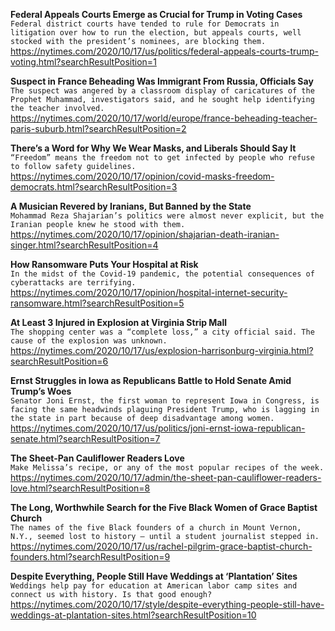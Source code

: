 **Federal Appeals Courts Emerge as Crucial for Trump in Voting Cases**\
`Federal district courts have tended to rule for Democrats in litigation over how to run the election, but appeals courts, well stocked with the president’s nominees, are blocking them.`\
https://nytimes.com/2020/10/17/us/politics/federal-appeals-courts-trump-voting.html?searchResultPosition=1

**Suspect in France Beheading Was Immigrant From Russia, Officials Say**\
`The suspect was angered by a classroom display of caricatures of the Prophet Muhammad, investigators said, and he sought help identifying the teacher involved.`\
https://nytimes.com/2020/10/17/world/europe/france-beheading-teacher-paris-suburb.html?searchResultPosition=2

**There’s a Word for Why We Wear Masks, and Liberals Should Say It**\
`“Freedom” means the freedom not to get infected by people who refuse to follow safety guidelines.`\
https://nytimes.com/2020/10/17/opinion/covid-masks-freedom-democrats.html?searchResultPosition=3

**A Musician Revered by Iranians, But Banned by the State**\
`Mohammad Reza Shajarian’s politics were almost never explicit, but the Iranian people knew he stood with them.`\
https://nytimes.com/2020/10/17/opinion/shajarian-death-iranian-singer.html?searchResultPosition=4

**How Ransomware Puts Your Hospital at Risk**\
`In the midst of the Covid-19 pandemic, the potential consequences of cyberattacks are terrifying.`\
https://nytimes.com/2020/10/17/opinion/hospital-internet-security-ransomware.html?searchResultPosition=5

**At Least 3 Injured in Explosion at Virginia Strip Mall**\
`The shopping center was a “complete loss,” a city official said. The cause of the explosion was unknown.`\
https://nytimes.com/2020/10/17/us/explosion-harrisonburg-virginia.html?searchResultPosition=6

**Ernst Struggles in Iowa as Republicans Battle to Hold Senate Amid Trump’s Woes**\
`Senator Joni Ernst, the first woman to represent Iowa in Congress, is facing the same headwinds plaguing President Trump, who is lagging in the state in part because of deep disadvantage among women.`\
https://nytimes.com/2020/10/17/us/politics/joni-ernst-iowa-republican-senate.html?searchResultPosition=7

**The Sheet-Pan Cauliflower Readers Love**\
`Make Melissa’s recipe, or any of the most popular recipes of the week.`\
https://nytimes.com/2020/10/17/admin/the-sheet-pan-cauliflower-readers-love.html?searchResultPosition=8

**The Long, Worthwhile Search for the Five Black Women of Grace Baptist Church**\
`The names of the five Black founders of a church in Mount Vernon, N.Y., seemed lost to history — until a student journalist stepped in.`\
https://nytimes.com/2020/10/17/us/rachel-pilgrim-grace-baptist-church-founders.html?searchResultPosition=9

**Despite Everything, People Still Have Weddings at ‘Plantation’ Sites**\
`Weddings help pay for education at American labor camp sites and connect us with history. Is that good enough?`\
https://nytimes.com/2020/10/17/style/despite-everything-people-still-have-weddings-at-plantation-sites.html?searchResultPosition=10

